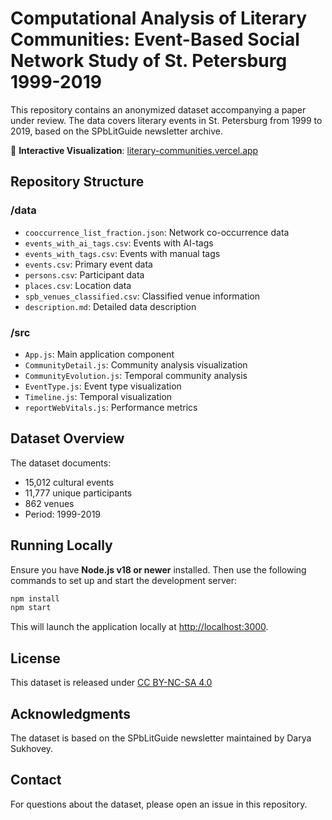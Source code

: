 # Computational Analysis of Literary Communities: Event-Based Social Network Study of St. Petersburg 1999-2019

This repository contains an anonymized dataset accompanying a paper under review. The data covers literary events in St. Petersburg from 1999 to 2019, based on the SPbLitGuide newsletter archive.

🔗 **Interactive Visualization**: [literary-communities.vercel.app](https://literary-communities.vercel.app/)

## Repository Structure

### /data
- `cooccurrence_list_fraction.json`: Network co-occurrence data
- `events_with_ai_tags.csv`: Events with AI-tags
- `events_with_tags.csv`: Events with manual tags
- `events.csv`: Primary event data
- `persons.csv`: Participant data
- `places.csv`: Location data
- `spb_venues_classified.csv`: Classified venue information
- `description.md`: Detailed data description

### /src
- `App.js`: Main application component
- `CommunityDetail.js`: Community analysis visualization
- `CommunityEvolution.js`: Temporal community analysis
- `EventType.js`: Event type visualization
- `Timeline.js`: Temporal visualization
- `reportWebVitals.js`: Performance metrics

## Dataset Overview

The dataset documents:
- 15,012 cultural events
- 11,777 unique participants
- 862 venues
- Period: 1999-2019

## Running Locally

Ensure you have **Node.js v18 or newer** installed. Then use the following commands to set up and start the development server:

```bash
npm install
npm start
```

This will launch the application locally at [http://localhost:3000](http://localhost:3000).

## License

This dataset is released under [CC BY-NC-SA 4.0](https://creativecommons.org/licenses/by-nc-sa/4.0/)

## Acknowledgments

The dataset is based on the SPbLitGuide newsletter maintained by Darya Sukhovey. 

## Contact

For questions about the dataset, please open an issue in this repository.